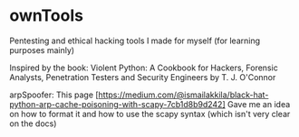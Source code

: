 # ownTools
Pentesting and ethical hacking tools I made for myself (for learning purposes mainly)

Inspired by the book: Violent Python: A Cookbook for Hackers, Forensic Analysts, Penetration Testers and Security Engineers by 
T. J. O'Connor

arpSpoofer:
  This page [https://medium.com/@ismailakkila/black-hat-python-arp-cache-poisoning-with-scapy-7cb1d8b9d242] Gave me an idea on how to format it and how to use the scapy syntax (which isn't very clear on the docs)

